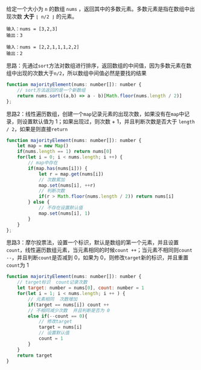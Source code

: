 给定一个大小为 `n` 的数组 `nums` ，返回其中的多数元素。多数元素是指在数组中出现次数 **大于** `⌊ n/2 ⌋` 的元素。

```
输入：nums = [3,2,3]
输出：3

输入：nums = [2,2,1,1,1,2,2]
输出：2
```

思路：先通过`sort`方法对数组进行排序，返回数组的中间值，因为多数元素在数组中出现的次数大于`n/2`，所以数组中间值必然是要找的结果

```js
function majorityElement(nums: number[]): number {
    // sort方法返回的是一个新数组
    return nums.sort((a,b) => a - b)[Math.floor(nums.length / 2)]
};
```

思路2：线性遍历数组，创建一个`map`记录元素的出现次数，如果没有在`map`中记录，则设置默认值为 1；如果出现过，则次数 + 1，并且判断次数是否大于 `length / 2`，如果是则直接`return`

```js
function majorityElement(nums: number[]): number {
    let map = new Map()
    if(nums.length == 1) return nums[0]
    for(let i = 0; i < nums.length; i ++) {
        // map中存在
        if(map.has(nums[i])) {
            let r = map.get(nums[i])
            // 次数累加
            map.set(nums[i], ++r)
            // 判断次数
            if(r > Math.floor(nums.length / 2)) return nums[i]
        } else {
            // 不存在设置默认值
            map.set(nums[i], 1)
        }
    }
};
```

思路3：摩尔投票法，设置一个标识，默认是数组的第一个元素，并且设置`count`，线性遍历数组元素，当元素相同的时候`count ++`；当元素不相同则`count --`，并且判断`count`是否减到 0，如果为 0，则修改`target`新的标识，并且重置`count`为 1

```js
function majorityElement(nums: number[]): number {
    // target标识  count记录次数
    let target: number = nums[0], count: number = 1
    for(let i = 1; i < nums.length; i ++ ) {
        // 元素相同  次数增加
        if(target == nums[i]) count ++
        // 不相同减少次数  并且判断是否为 0
        else if(--count == 0){
            // 修改target
            target = nums[i]
            // 设置默认值
            count = 1
        }
    }
    return target
}
```

